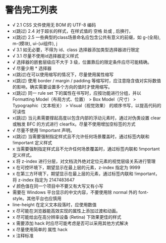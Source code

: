 # 警告完工列表
- √ 2.1 CSS 文件使用无 BOM 的 UTF-8 编码
- x(跳过) 2.4 对于超长的样式，在样式值的 空格 处或 , 后换行，
- x(跳过) 2.5  一些典型的class场景命名应包含公共有意义的前缀，如 g-(全局), m-(模块), ui-(ui组件), j
- √ 3.1 如无必要，不得为 id、class 选择器添加类型选择器进行限定
- √ 3.1 尽量不使用id选择器定义样式
- √ 选择器的嵌套层级应不大于 3 级，位置靠后的限定条件应尽可能精确。
- √ 尽量少用 * 选择器
- x(跳过)在可以使用缩写的情况下，尽量使用属性缩写
- x(跳过) 使用 border / margin / padding 等缩写时，应注意隐含值对实际数值的影响，确实需要设置多个方向的值时才使用缩写。
- x(跳过) 同一 rule set 下的属性在书写时，应按功能进行分组，并以 Formatting Model（布局方式、位置） > Box Model（尺寸） > Typographic（文本相关） > Visual（视觉效果） 的顺序书写，以提高代码的可读性
- x(跳过) 当元素需要撑起高度以包含内部的浮动元素时，通过对伪类设置 clear 或触发 BFC 的方式进行 clearfix。尽量不使用增加空标签的方式
- √ 尽量不使用 !important 声明。
- x(跳过) 当需要强制指定样式且不允许任何场景覆盖时，通过标签内联和 !important 定义样式
- x 当需要强制指定样式且不允许任何场景覆盖时，通过标签内联和 !important 定义样式。
- x 将 z-index 进行分层，对文档流外绝对定位元素的视觉层级关系进行管理
- x 在可控环境下，期望显示在最上层的元素，z-index 指定为 9999
- x 在第三方环境下，期望显示在最上层的元素，通过标签内联和 !important，将 z-index 指定为 2147483647
- √ 颜色值在同一个项目中不要又有大写又有小写
- 需要在 Windows 平台显示的中文内容，不要使用除 normal 外的 font-style。其他平台也应慎用
- line-height 在定义文本段落时，应使用数值
- x 尽可能在浏览器能高效实现的属性上添加过渡和动画。
- x 尽可能给出在高分辨率设备 (Retina) 下效果更佳的样式
- x 需要添加 hack 时应尽可能考虑是否可以采用其他方式解决
- x 尽量使用简单的 属性 hack
- x 注释标准